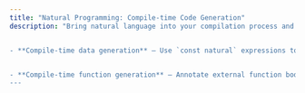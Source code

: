```yaml
---
title: "Natural Programming: Compile-time Code Generation"
description: "Bring natural language into your compilation process and generate code based on a prompt at compile-time. Just like having a Copilot baked into your build process.


- **Compile-time data generation** – Use `const natural` expressions to generate structured, realistic, and type-safe data during compilation. Ideal for generating meaningful test data.


- **Compile-time function generation** – Annotate external function bodies with `@natural:code` and let the compiler generate the implementations based on natural language prompts.
---
```

